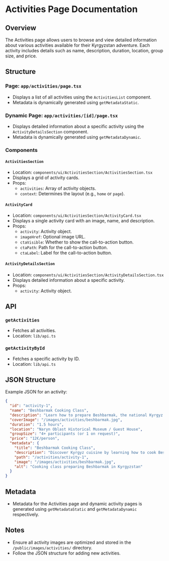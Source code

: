 # Activities Page Documentation

## Overview

The Activities page allows users to browse and view detailed information about various activities available for their Kyrgyzstan adventure. Each activity includes details such as name, description, duration, location, group size, and price.

## Structure

### Page: `app/activities/page.tsx`

- Displays a list of all activities using the `ActivitiesList` component.
- Metadata is dynamically generated using `getMetadataStatic`.

### Dynamic Page: `app/activities/[id]/page.tsx`

- Displays detailed information about a specific activity using the `ActivityDetailsSection` component.
- Metadata is dynamically generated using `getMetadataDynamic`.

### Components

#### `ActivitiesSection`

- Location: `components/ui/ActivitiesSection/ActivitiesSection.tsx`
- Displays a grid of activity cards.
- Props:
  - `activities`: Array of activity objects.
  - `context`: Determines the layout (e.g., `home` or `page`).

#### `ActivityCard`

- Location: `components/ui/ActivitiesSection/ActivityCard.tsx`
- Displays a single activity card with an image, name, and description.
- Props:
  - `activity`: Activity object.
  - `imageHref`: Optional image URL.
  - `ctaVisible`: Whether to show the call-to-action button.
  - `ctaPath`: Path for the call-to-action button.
  - `ctaLabel`: Label for the call-to-action button.

#### `ActivityDetailsSection`

- Location: `components/ui/ActivitiesSection/ActivityDetailsSection.tsx`
- Displays detailed information about a specific activity.
- Props:
  - `activity`: Activity object.

## API

### `getActivities`

- Fetches all activities.
- Location: `lib/api.ts`

### `getActivityById`

- Fetches a specific activity by ID.
- Location: `lib/api.ts`

## JSON Structure

Example JSON for an activity:

```json
{
  "id": "activity-1",
  "name": "Beshbarmak Cooking Class",
  "description": "Learn how to prepare Beshbarmak, the national Kyrgyz dish, in a cozy guest house setting.",
  "coverImage": "/images/activities/beshbarmak.jpg",
  "duration": "1.5 hours",
  "location": "Naryn Oblast Historical Museum / Guest House",
  "groupSize": "4+ participants (or 1 on request)",
  "price": "12€/person",
  "metadata": {
    "title": "Beshbarmak Cooking Class",
    "description": "Discover Kyrgyz cuisine by learning how to cook Beshbarmak with locals.",
    "path": "/activities/activity-1",
    "image": "/images/activities/beshbarmak.jpg",
    "alt": "Cooking class preparing Beshbarmak in Kyrgyzstan"
  }
}
```

## Metadata

- Metadata for the Activities page and dynamic activity pages is generated using `getMetadataStatic` and `getMetadataDynamic` respectively.

## Notes

- Ensure all activity images are optimized and stored in the `/public/images/activities/` directory.
- Follow the JSON structure for adding new activities.
